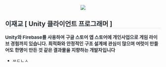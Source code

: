 <div align= "center">
    <img src="https://capsule-render.vercel.app/api?type=rounded&color=bbf1c9&height=120&text=Style%20참조용%20Sample%20Code%20입니다&animation=fadeIn&fontColor=2a2727&fontSize=40" />
    </div>
    <div style="text-align: left;"> 
    <h2 style="border-bottom: 1px solid #d8dee4; color: #282d33;"> 이재교 [ Unity 클라이언트 프로그래머 ] </h2>  
    <div style="font-weight: 700; font-size: 15px; text-align: left; color: #282d33;"> Unity와 Firebase를 사용하여 구글 스토어 앱 스토어에 개인사업으로 게임 라이브 경험까지 있습니다. 최</li>적화와 안정적인 구조 설계에 관심이 많으며 여럿이 만들어도 한명이 만든 것 같은 결과물을 지향하는 개발</li>자입니다</li> </div> 
    </div>



    
* ㅆㄷㄴㅅ
